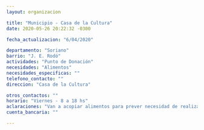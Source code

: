 ```yaml
---
layout: organizacion

title: "Municipio - Casa de la Cultura"
date: 2020-05-26 20:22:32 -0300

fecha_actualizacion: "6/04/2020"

departamento: "Soriano"
barrio: "J. E. Rodó"
actividades: "Punto de Donación"
necesidades: "Alimentos"
necesidades_especificas: ""
telefono_contacto: ""
direccion: "Casa de la Cultura"

otros_contactos: ""
horario: "Viernes - 8 a 18 hs"
aclaraciones: "Van a acopiar alimentos para prever necesidad de realizar Olla Popular"
cuenta_bancaria: ""

---
```


